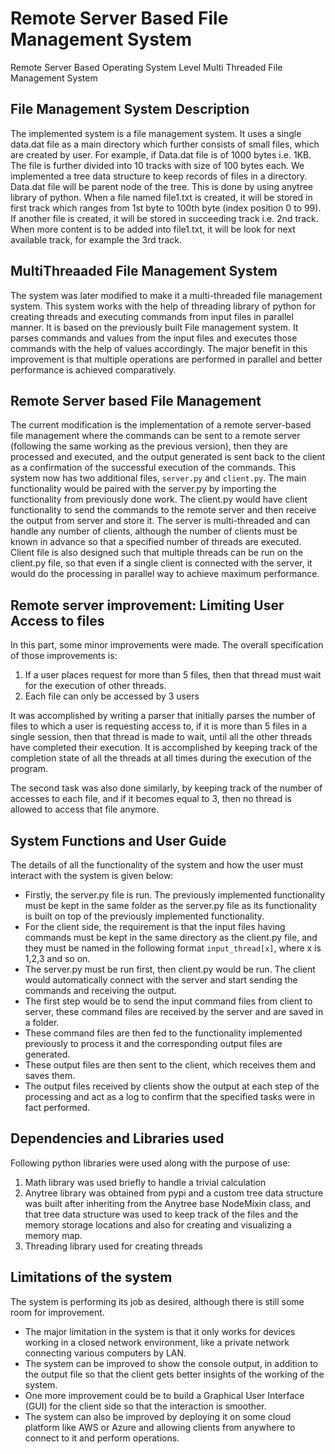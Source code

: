 # Remote Server Based File Management System
Remote Server Based Operating System Level Multi Threaded File Management System

## File Management System Description
The implemented system is a file management system. It uses a single data.dat file as a main directory which further consists of small files, which are created by user. For example, if Data.dat file is of 1000 bytes i.e. 1KB. The file is further divided into 10 tracks with size of 100 bytes each.
We implemented a tree data structure to keep records of files in a directory. Data.dat file will be parent node of the tree. This is done by using anytree library of python. When a file named file1.txt is created, it will be stored in first track which ranges from 1st byte to 100th byte (index position 0 to 99). If another file is created, it will be stored in succeeding track i.e. 2nd track. When more content is to be added into file1.txt, it will be look for next available track, for example the 3rd track.

## MultiThreaaded File Management System
The system was later modified to make it a multi-threaded file management system. This system works with the help of threading library of python for creating threads and executing commands from input files in parallel manner. It is based on the previously built File management system. It parses commands and values from the input files and executes those commands with the help of values accordingly. The major benefit in this improvement is that multiple operations are performed in parallel and better performance is achieved comparatively.

## Remote Server based File Management
The current modification is the implementation of a remote server-based file management where the commands can be sent to a remote server (following the same working as the previous version), then they are processed and executed, and the output generated is sent back to the client as a confirmation of the successful execution of the commands. This system now has two additional files, `server.py` and `client.py`. The main functionality would be paired with the server.py by importing the functionality from previously done work. The client.py would have client functionality to send the commands to the remote server and then receive the output from server and store it.
The server is multi-threaded and can handle any number of clients, although the number of clients must be known in advance so that a specified number of threads are executed. Client file is also designed such that multiple threads can be run on the client.py file, so that even if a single client is connected with the server, it would do the processing in parallel way to achieve maximum performance.

## Remote server improvement: Limiting User Access to files
In this part, some minor improvements were made. The overall specification of those improvements is:
1. If a user places request for more than 5 files, then that thread must wait for the execution of other threads.
2. Each file can only be accessed by 3 users


It was accomplished by writing a parser that initially parses the number of files to which a user is requesting access to, if it is more than 5 files in a single session, then that thread is made to wait, until all the other threads have completed their execution. It is accomplished by keeping track of the completion state of all the threads at all times during the execution of the program.

The second task was also done similarly, by keeping track of the number of accesses to each file, and if it becomes equal to 3, then no thread is allowed to access that file anymore.

## System Functions and User Guide
The details of all the functionality of the system and how the user must interact with the system is given below:
- Firstly, the server.py file is run. The previously implemented functionality must be kept in the same folder as the server.py file as its functionality is built on top of the previously implemented functionality.
- For the client side, the requirement is that the input files having commands must be kept in the same directory as the client.py file, and they must be named in the following format `input_thread[x]`, where x is 1,2,3 and so on.
- The server.py must be run first, then client.py would be run. The client would automatically connect with the server and start sending the commands and receiving the output.
- The first step would be to send the input command files from client to server, these command files are received by the server and are saved in a folder.
- These command files are then fed to the functionality implemented previously to process it and the corresponding output files are generated.
- These output files are then sent to the client, which receives them and saves them.
- The output files received by clients show the output at each step of the processing and act as a log to confirm that the specified tasks were in fact performed.

## Dependencies and Libraries used
Following python libraries were used along with the purpose of use:
1. Math library was used briefly to handle a trivial calculation
2. Anytree library was obtained from pypi and a custom tree data structure was built after inheriting from the Anytree base NodeMixin class, and that tree data structure was used to keep track of the files and the memory storage locations and also for creating and visualizing a memory map.
3. Threading library used for creating threads

## Limitations of the system
The system is performing its job as desired, although there is still some room for improvement.
- The major limitation in the system is that it only works for devices working in a closed network environment, like a private network connecting various computers by LAN.
- The system can be improved to show the console output, in addition to the output file so that the client gets better insights of the working of the system.
- One more improvement could be to build a Graphical User Interface (GUI) for the client side so that the interaction is smoother.
- The system can also be improved by deploying it on some cloud platform like AWS or Azure and allowing clients from anywhere to connect to it and perform operations.


